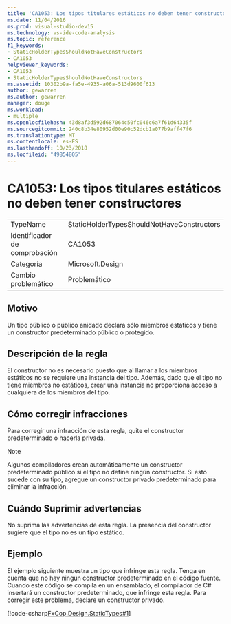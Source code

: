 ```yaml
---
title: 'CA1053: Los tipos titulares estáticos no deben tener constructores'
ms.date: 11/04/2016
ms.prod: visual-studio-dev15
ms.technology: vs-ide-code-analysis
ms.topic: reference
f1_keywords:
- StaticHolderTypesShouldNotHaveConstructors
- CA1053
helpviewer_keywords:
- CA1053
- StaticHolderTypesShouldNotHaveConstructors
ms.assetid: 10302b9a-fa5e-4935-a06a-513d9600f613
author: gewarren
ms.author: gewarren
manager: douge
ms.workload:
- multiple
ms.openlocfilehash: 43d8af3d592d687064c50fc046c6a7f61d64335f
ms.sourcegitcommit: 240c8b34e80952d00e90c52dcb1a077b9aff47f6
ms.translationtype: MT
ms.contentlocale: es-ES
ms.lasthandoff: 10/23/2018
ms.locfileid: "49854805"
---
```

# <a name="ca1053-static-holder-types-should-not-have-constructors"></a>CA1053: Los tipos titulares estáticos no deben tener constructores

|||
|-|-|
|TypeName|StaticHolderTypesShouldNotHaveConstructors|
|Identificador de comprobación|CA1053|
|Categoría|Microsoft.Design|
|Cambio problemático|Problemático|

## <a name="cause"></a>Motivo
 Un tipo público o público anidado declara sólo miembros estáticos y tiene un constructor predeterminado público o protegido.

## <a name="rule-description"></a>Descripción de la regla
 El constructor no es necesario puesto que al llamar a los miembros estáticos no se requiere una instancia del tipo. Además, dado que el tipo no tiene miembros no estáticos, crear una instancia no proporciona acceso a cualquiera de los miembros del tipo.

## <a name="how-to-fix-violations"></a>Cómo corregir infracciones
 Para corregir una infracción de esta regla, quite el constructor predeterminado o hacerla privada.

> [!NOTE]
>  Algunos compiladores crean automáticamente un constructor predeterminado público si el tipo no define ningún constructor. Si esto sucede con su tipo, agregue un constructor privado predeterminado para eliminar la infracción.

## <a name="when-to-suppress-warnings"></a>Cuándo Suprimir advertencias
 No suprima las advertencias de esta regla. La presencia del constructor sugiere que el tipo no es un tipo estático.

## <a name="example"></a>Ejemplo
 El ejemplo siguiente muestra un tipo que infringe esta regla. Tenga en cuenta que no hay ningún constructor predeterminado en el código fuente. Cuando este código se compila en un ensamblado, el compilador de C# insertará un constructor predeterminado, que infringe esta regla. Para corregir este problema, declare un constructor privado.

 [!code-csharp[FxCop.Design.StaticTypes#1](../code-quality/codesnippet/CSharp/ca1053-static-holder-types-should-not-have-constructors_1.cs)]